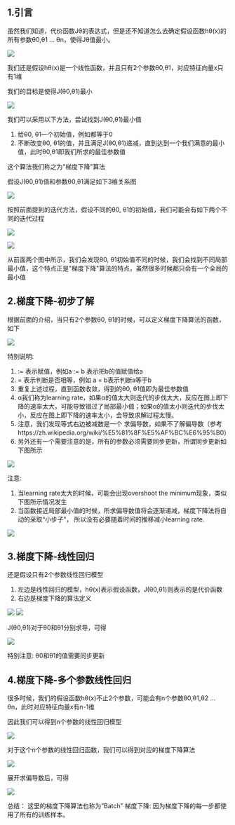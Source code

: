 ## 1.引言
虽然我们知道，代价函数Jθ的表达式，但是还不知道怎么去确定假设函数hθ(x)的所有参数θ0,θ1 ... θn，使得Jθ值最小。

![](https://camo.githubusercontent.com/9b486198032d4371e83f37c39d0dbec6e12013dd/687474703a2f2f73747564656e7464656e672e6769746875622e696f2f696d616765732f6d6c2f31322e706e67)

我们还是假设hθ(x)是一个线性函数，并且只有2个参数θ0,θ1，对应特征向量x只有1维

我们的目标是使得J(θ0,θ1)最小

![](https://camo.githubusercontent.com/4c2a7fe0450db5a543dfebeb6194606e3bd78251/687474703a2f2f73747564656e7464656e672e6769746875622e696f2f696d616765732f6d6c2f312e706e67)

我们可以采用以下方法，尝试找到J(θ0,θ1)最小值

1. 给θ0, θ1一个初始值，例如都等于0
2. 不断改变θ0, θ1的值，并且满足J(θ0,θ1)递减，直到达到一个我们满意的最小值，此时θ0,θ1即我们所求的最佳参数值

这个算法我们称之为"梯度下降"算法

假设J(θ0,θ1)值和参数θ0,θ1满足如下3维关系图

![](http://studentdeng.github.io/images/ml/10.png)

按照前面提到的迭代方法，假设不同的θ0, θ1的初始值，我们可能会有如下两个不同的迭代过程

![](http://52opencourse.com/?qa=blob&qa_blobid=17796887071118187401)

![](http://studentdeng.github.io/images/ml/14.png)

从前面两个图中所示，我们会发现θ0, θ1初始值不同的时候，我们会找到不同局部最小值，这个特点正是"梯度下降"算法的特点，虽然很多时候都只会有一个全局的最小值

## 2.梯度下降-初步了解
根据前面的介绍，当只有2个参数θ0, θ1的时候，可以定义梯度下降算法的函数，如下

![](http://studentdeng.github.io/images/ml/5.png)

特别说明:

1. := 表示赋值，例如a := b 表示把b的值赋值给a
2. = 表示判断是否相等，例如 a = b表示判断a等于b
3. 重复上述过程，直到函数收敛，得到的θ0, θ1值即为最佳参数值
4. α我们称为learning rate，如果α的值太大则迭代的步伐太大，反应在图上即下降的速率太大，可能导致错过了局部最小值；如果α的值太小则迭代的步伐太小，反应在图上即下降的速率太小，会导致求解过程太慢。
5. 注意，我们发现等式右边被减数是一个 求偏导数，如果不了解偏导数（参考https://zh.wikipedia.org/wiki/%E5%81%8F%E5%AF%BC%E6%95%B0）
6. 另外还有一个需要注意的是，所有的参数必须需要同步更新，所谓同步更新如下图所示

![](http://studentdeng.github.io/images/ml/11.png)

注意: 

1. 当learning rate太大的时候，可能会出现overshoot the minimum现象，类似下图所示情况发生
2. 当函数接近局部最小值的时候，所求偏导数值将会逐渐递减，梯度下降法将自动的采取“小步子”， 所以没有必要随着时间的推移减小learning rate.

![](http://img.my.csdn.net/uploads/201209/06/1346902300_4179.png)

## 3.梯度下降-线性回归
还是假设只有2个参数线性回归模型

1. 左边是线性回归的模型，hθ(x)表示假设函数，J(θ0,θ1)则表示的是代价函数
2. 右边是梯度下降的算法定义

![](http://52opencourse.com/?qa=blob&qa_blobid=9453514901512885273)
![](http://52opencourse.com/?qa=blob&qa_blobid=1147990197831711062)
 
J(θ0,θ1)对于θ0和θ1分别求导，可得

![](http://studentdeng.github.io/images/ml/15.png)

特别注意: θ0和θ1的值需要同步更新

## 4.梯度下降-多个参数线性回归
很多时候，我们的假设函数hθ(x)不止2个参数，可能会有n个参数θ0,θ1,θ2 ... θn，此时对应特征向量x有n-1维

因此我们可以得到n个参数的线性回归模型

![](http://studentdeng.github.io/images/ml/4.png)

对于这个n个参数的线性回归函数，我们可以得到对应的梯度下降算法

![](http://studentdeng.github.io/images/ml/19.png)

展开求偏导数后，可得

![](http://studentdeng.github.io/images/ml/17.png)

总结： 这里的梯度下降算法也称为”Batch” 梯度下降: 因为梯度下降的每一步都使用了所有的训练样本。

